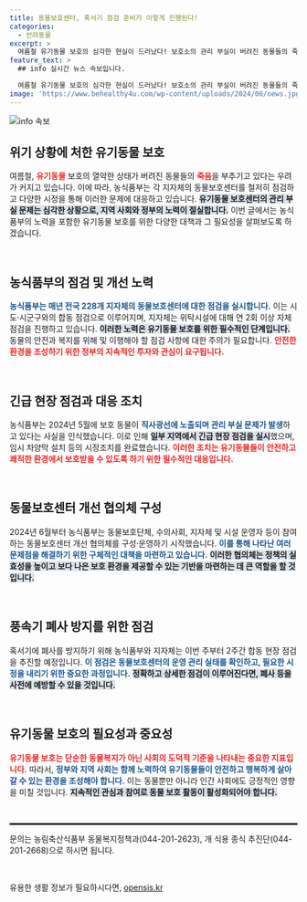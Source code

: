 ```yaml
---
title: 동물보호센터, 혹서기 점검 준비가 이렇게 진행된다!
categories:
  - 반려동물
excerpt: >
  여름철 유기동물 보호의 심각한 현실이 드러났다! 보호소의 관리 부실이 버려진 동물들의 죽음을 부채질하고 있는 가운데, 농식품부가 대처에 나섰다. 과연 이들은 안전을 지킬 수 있을까?
feature_text: >
  ## info 실시간 뉴스 속보입니다.

  여름철 유기동물 보호의 심각한 현실이 드러났다! 보호소의 관리 부실이 버려진 동물들의 죽음을 부채질하고 있는 가운데, 농식품부가 대처에 나섰다. 과연 이들은 안전을 지킬 수 있을까?
image: 'https://www.behealthy4u.com/wp-content/uploads/2024/06/news.jpg'
---
```


<p><img src="https://www.behealthy4u.com/wp-content/uploads/2024/06/news.jpg" alt="info 속보" /></p>

<h2 data-ke-size="size26">위기 상황에 처한 유기동물 보호</h2>

<p data-ke-size="size16">여름철, <b><span style="color: #ee2323;">유기동물</span></b> 보호의 열악한 상태가 버려진 동물들의 <b><span style="color: #ee2323;">죽음</span></b>을 부추기고 있다는 우려가 커지고 있습니다. 이에 따라, 농식품부는 각 지자체의 동물보호센터를 철저히 점검하고 다양한 시정을 통해 이러한 문제에 대응하고 있습니다. <b><span style="background-color: #21538527;">유기동물 보호센터의 관리 부실 문제는 심각한 상황으로, 지역 사회와 정부의 노력이 절실합니다.</span></b> 이번 글에서는 농식품부의 노력을 포함한 유기동물 보호를 위한 다양한 대책과 그 필요성을 살펴보도록 하겠습니다.</p>

<p data-ke-size="size16">&nbsp;</p>

<h2 data-ke-size="size26">농식품부의 점검 및 개선 노력</h2>

<p data-ke-size="size16"><b><span style="color: #1a5490;">농식품부는 매년 전국 228개 지자체의 동물보호센터에 대한 점검을 실시합니다.</span></b> 이는 시도·시군구와의 합동 점검으로 이루어지며, 지자체는 위탁시설에 대해 연 2회 이상 자체 점검을 진행하고 있습니다. <b><span style="background-color: #21538527;">이러한 노력은 유기동물 보호를 위한 필수적인 단계입니다.</span></b> 동물의 안전과 복지를 위해 및 이행해야 할 점검 사항에 대한 주의가 필요합니다. <b><span style="color: #ee2323;">안전한 환경을 조성하기 위한 정부의 지속적인 투자와 관심이 요구됩니다.</span></b></p>

<p data-ke-size="size16">&nbsp;</p>

<h2 data-ke-size="size26">긴급 현장 점검과 대응 조치</h2>

<p data-ke-size="size16">농식품부는 2024년 5월에 보호 동물이 <b><span style="color: #1a5490;">직사광선에 노출되며 관리 부실 문제가 발생</span></b>하고 있다는 사실을 인식했습니다. 이로 인해 <b><span style="background-color: #21538527;">일부 지역에서 긴급 현장 점검을 실시</span></b>했으며, 임시 차양막 설치 등의 시정조치를 완료했습니다. <b><span style="color: #ee2323;">이러한 조치는 유기동물들이 안전하고 쾌적한 환경에서 보호받을 수 있도록 하기 위한 필수적인 대응입니다.</span></b></p>

<p data-ke-size="size16">&nbsp;</p>

<h2 data-ke-size="size26">동물보호센터 개선 협의체 구성</h2>

<p data-ke-size="size16">2024년 6월부터 농식품부는 동물보호단체, 수의사회, 지자체 및 시설 운영자 등이 참여하는 동물보호센터 개선 협의체를 구성·운영하기 시작했습니다. <b><span style="color: #1a5490;">이를 통해 나타난 여러 문제점을 해결하기 위한 구체적인 대책을 마련하고 있습니다.</span></b> <b><span style="background-color: #21538527;">이러한 협의체는 정책의 실효성을 높이고 보다 나은 보호 환경을 제공할 수 있는 기반을 마련하는 데 큰 역할을 할 것입니다.</span></b></p>

<p data-ke-size="size16">&nbsp;</p>

<h2 data-ke-size="size26">풍속기 폐사 방지를 위한 점검</h2>

<p data-ke-size="size16">혹서기에 폐사를 방지하기 위해 농식품부와 지자체는 이번 주부터 2주간 합동 현장 점검을 추진할 예정입니다. <b><span style="color: #1a5490;">이 점검은 동물보호센터의 운영 관리 실태를 확인하고, 필요한 시정을 내리기 위한 중요한 과정입니다.</span></b> <b><span style="background-color: #21538527;">정확하고 상세한 점검이 이루어진다면, 폐사 등을 사전에 예방할 수 있을 것입니다.</span></b></p>

<p data-ke-size="size16">&nbsp;</p>

<h2 data-ke-size="size26">유기동물 보호의 필요성과 중요성</h2>

<p data-ke-size="size16"><b><span style="color: #ee2323;">유기동물 보호는 단순한 동물복지가 아닌 사회의 도덕적 기준을 나타내는 중요한 지표입니다.</span></b> 따라서, <b><span style="color: #1a5490;">정부와 지역 사회는 함께 노력하여 유기동물들이 안전하고 행복하게 살아갈 수 있는 환경을 조성해야 합니다.</span></b> 이는 동물뿐만 아니라 인간 사회에도 긍정적인 영향을 미칠 것입니다. <b><span style="background-color: #21538527;">지속적인 관심과 참여로 동물 보호 활동이 활성화되어야 합니다.</span></b></p>

<p data-ke-size="size16">&nbsp;</p>

<hr style="border: 1px solid #000000;" />

<p data-ke-size="size16">문의는 농림축산식품부 동물복지정책과(044-201-2623), 개 식용 종식 추진단(044-201-2668)으로 하시면 됩니다.</p>

<p data-ke-size="size16">&nbsp;</p>
유용한 생활 정보가 필요하시다면, <a href="https://opensis.kr" rel="dofollow">opensis.kr</a>


